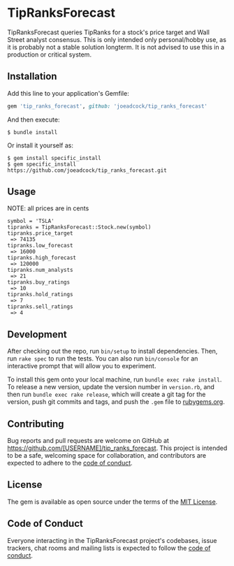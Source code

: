 # TipRanksForecast

TipRanksForecast queries TipRanks for a stock's price target and Wall Street analyst consensus.  This is only intended only personal/hobby use, as it is probably not a stable solution longterm.  It is not advised to use this in a production or critical system.

## Installation

Add this line to your application's Gemfile:

```ruby
gem 'tip_ranks_forecast', github: 'joeadcock/tip_ranks_forecast'
```

And then execute:

    $ bundle install

Or install it yourself as:

    $ gem install specific_install
    $ gem specific_install https://github.com/joeadcock/tip_ranks_forecast.git

## Usage
NOTE: all prices are in cents

```
symbol = 'TSLA'
tipranks = TipRanksForecast::Stock.new(symbol)
tipranks.price_target
 => 74135
tipranks.low_forecast
 => 16000
tipranks.high_forecast
 => 120000
tipranks.num_analysts
 => 21
tipranks.buy_ratings
 => 10
tipranks.hold_ratings
 => 7
tipranks.sell_ratings
 => 4
```

## Development

After checking out the repo, run `bin/setup` to install dependencies. Then, run `rake spec` to run the tests. You can also run `bin/console` for an interactive prompt that will allow you to experiment.

To install this gem onto your local machine, run `bundle exec rake install`. To release a new version, update the version number in `version.rb`, and then run `bundle exec rake release`, which will create a git tag for the version, push git commits and tags, and push the `.gem` file to [rubygems.org](https://rubygems.org).

## Contributing

Bug reports and pull requests are welcome on GitHub at https://github.com/[USERNAME]/tip_ranks_forecast. This project is intended to be a safe, welcoming space for collaboration, and contributors are expected to adhere to the [code of conduct](https://github.com/[USERNAME]/tip_ranks_forecast/blob/master/CODE_OF_CONDUCT.md).


## License

The gem is available as open source under the terms of the [MIT License](https://opensource.org/licenses/MIT).

## Code of Conduct

Everyone interacting in the TipRanksForecast project's codebases, issue trackers, chat rooms and mailing lists is expected to follow the [code of conduct](https://github.com/[USERNAME]/tip_ranks_forecast/blob/master/CODE_OF_CONDUCT.md).
